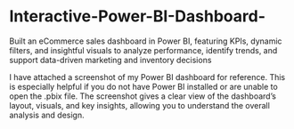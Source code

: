# Interactive-Power-BI-Dashboard-
Built an eCommerce sales dashboard in Power BI, featuring KPIs, dynamic filters, and insightful visuals to analyze performance, identify trends, and support data-driven marketing and inventory decisions

I have attached a screenshot of my Power BI dashboard for reference. This is especially helpful if you do not have Power BI installed or are unable to open the .pbix file. The screenshot gives a clear view of the dashboard’s layout, visuals, and key insights, allowing you to understand the overall analysis and design.

